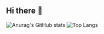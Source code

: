 ## Hi there 👋

![Anurag's GitHub stats](https://github-readme-stats.vercel.app/api?username={kch1549@outlook.com}&show_icons=true&theme=radical)
![Top Langs](https://github-readme-stats.vercel.app/api/top-langs/?username={Kchanghyun})
<!--
**Kchanghyun/Kchanghyun** is a ✨ _special_ ✨ repository because its `README.md` (this file) appears on your GitHub profile.

Here are some ideas to get you started:

- 🔭 I’m currently working on ...
- 🌱 I’m currently learning ...
- 👯 I’m looking to collaborate on ...
- 🤔 I’m looking for help with ...
- 💬 Ask me about ...
- 📫 How to reach me: ...
- 😄 Pronouns: ...
- ⚡ Fun fact: ...
-->

